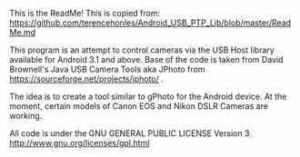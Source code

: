 This is the ReadMe! This is copied from: https://github.com/terencehonles/Android_USB_PTP_Lib/blob/master/ReadMe.md

This program is an attempt to control cameras via the USB Host library available for Android 3.1 and above. Base of the code is taken from David Brownell's Java USB Camera Tools aka JPhoto from https://sourceforge.net/projects/jphoto/ .

The idea is to create a tool similar to gPhoto for the Android device. At the moment, certain models of Canon EOS and Nikon DSLR Cameras are working.

All code is under the GNU GENERAL PUBLIC LICENSE Version 3 http://www.gnu.org/licenses/gpl.html